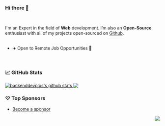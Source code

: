 ### Hi there 👋

<!--
**backenddevplus/backenddevplus** is a ✨ _special_ ✨ repository because its `README.md` (this file) appears on your GitHub profile.

Here are some ideas to get you started:

- 🔭 I’m currently working on ...
- 🌱 I’m currently learning ...
- 👯 I’m looking to collaborate on ...
- 🤔 I’m looking for help with ...
- 💬 Ask me about ...
- 📫 How to reach me: ...
- 😄 Pronouns: ...
- ⚡ Fun fact: ...
-->
<br/>

I'm an Expert in the field of **Web** development. I’m also an **Open-Source** enthusiast with all of my projects open-sourced on [Github](https://github.com/backenddevplus?tab=repositories).
<br/>
<br/>

- ✈️ Open to Remote Job Opportunities 🍻

<br/>

### 📈 GitHub Stats


<a href="https://github.com/backenddevplus?tab=repositories">
  <img align="center" src="https://github-readme-stats.vercel.app/api?username=backenddevplus&show_icons=true&count_private=true&include_all_commits=true&line_height=21&show_icons=true&theme=vue&hide_border=true" alt="backenddevplus's github stats" />
</a>
<a href="https://github.com/backenddevplus?tab=repositories">
  <!-- Change the `github-readme-stats.anuraghazra1.vercel.app` to `github-readme-stats.vercel.app`  -->
  <img align="center" src="https://github-readme-stats.vercel.app/api/top-langs/?username=backenddevplus&show_icons=true&layout=compact&theme=vue&hide_border=true&langs_count=8" />
</a>

### ♡ Top Sponsors

- [Become a sponsor](https://github.com/sponsors/backenddevplus)

<img src="https://komarev.com/ghpvc/?username=backenddevplus&color=blue&style=flat-square&label=visitors" align="right" />
